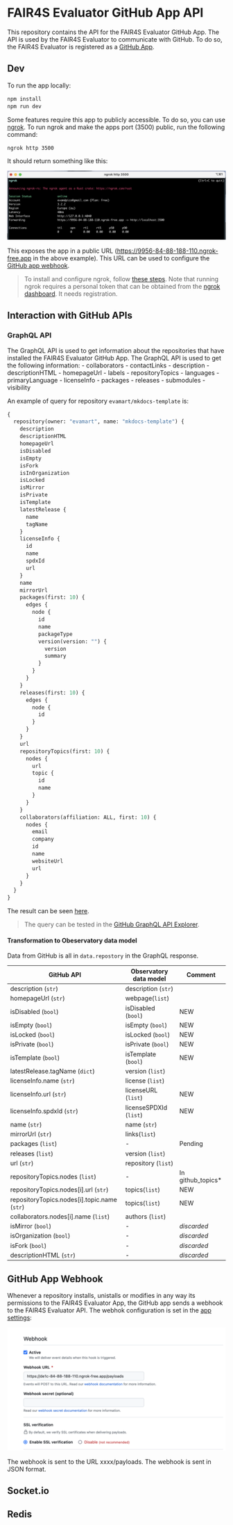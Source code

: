# FAIR4S Evaluator GitHub App API

This repository contains the API for the FAIR4S Evaluator GitHub App. The API is used by the FAIR4S Evaluator to communicate with GitHub. To do so, the FAIR4S Evaluator is registered as a [GitHub App](https://github.com/apps/fair4s-evaluator-test).

## Dev

To run the app locally:

```sh
npm install
npm run dev
```

Some features require this app to publicly accessible. To do so, you can use [ngrok](https://ngrok.com/). To run ngrok and make the apps port (3500) public, run the following command:

```sh
ngrok http 3500
```
It should return something like this: 

![ngrok](./docs/ngrok.png)



This exposes the app in a public URL (https://9956-84-88-188-110.ngrok-free.app in the above example). This URL can be used to configure the [GitHub app webhook](#github-app-webhook).

> To install and configure ngrok, follow [these steps](https://dashboard.ngrok.com/get-started/setup). Note that running ngrok requires a personal token that can be obtained from the [ngrok dashboard](https://dashboard.ngrok.com/get-started/your-authtoken). It needs registration.


## Interaction with GitHub APIs

### GraphQL API

The GraphQL API is used to get information about the repositories that have installed the FAIR4S Evaluator GitHub App. The GraphQL API is used to get the following information:
    - collaborators 
    - contactLinks
    - description 
    - descriptionHTML
    - homepageUrl
    - labels 
    - repositoryTopics
    - languages
    - primaryLanguage 
    - licenseInfo
    - packages
    - releases
    - submodules
    - visibility

An example of query for repository `evamart/mkdocs-template` is:

```graphql
{
  repository(owner: "evamart", name: "mkdocs-template") {
    description
    descriptionHTML
    homepageUrl
    isDisabled
    isEmpty
    isFork
    isInOrganization
    isLocked
    isMirror
    isPrivate
    isTemplate
    latestRelease {
      name
      tagName
    }
    licenseInfo {
      id
      name
      spdxId
      url
    }
    name
    mirrorUrl
    packages(first: 10) {
      edges {
        node {
          id
          name
          packageType
          version(version: "") {
            version
            summary
          }
        }
      }
    }
    releases(first: 10) {
      edges {
        node {
          id
        }
      }
    }
    url
    repositoryTopics(first: 10) {
      nodes {
        url
        topic {
          id
          name
        }
      }
    }
    collaborators(affiliation: ALL, first: 10) {
      nodes {
        email
        company
        id
        name
        websiteUrl
        url
      }
    }
  }
}
```

The result can be seen [here](./docs/metadataExample.json). 

> The query can be tested in the [GitHub GraphQL API Explorer](https://developer.github.com/v4/explorer/).

#### Transformation to Obeservatory data model 

Data from GitHub is all in `data.repostory` in the GraphQL response.

| GitHub API                   | Observatory data model    | Comment     |
|------------------------------|---------------------------|-------------|
| description (`str`)          | description (`str`)       |             |
| homepageUrl (`str`)          | webpage(`list`)             |             |
| isDisabled (`bool`)          | isDisabled (`bool`)       | NEW         |
| isEmpty (`bool`)             | isEmpty (`bool`)          | NEW         |
| isLocked (`bool`)            | isLocked (`bool`)         | NEW         |
| isPrivate (`bool`)           | isPrivate (`bool`)        | NEW         |
| isTemplate (`bool`)          | isTemplate (`bool`)       | NEW         |
| latestRelease.tagName (`dict`) | version (`list`)        |             |
| licenseInfo.name (`str`)     | license (`list`)          |             |
| licenseInfo.url (`str`)      | licenseURL (`list`)       | NEW         |
| licenseInfo.spdxId (`str`)   | licenseSPDXId (`list`)      | NEW         |
| name (`str`)                 | name (`str`)              |             |
| mirrorUrl (`str`)            | links(`list`)             |             |
| packages (`list`)            | -                         | Pending     |
| releases (`list`)            | version (`list`)          |             |
| url (`str`)                  | repository (`list`)       |             |
| repositoryTopics.nodes (`list`) |  -   | In github_topics* |
| repositoryTopics.nodes[i].url (`str`) | topics(`list`) | NEW |
| repositoryTopics.nodes[i].topic.name (`str`) | topics(`list`) | NEW |
| collaborators.nodes[i].name (`list`) | authors (`list`)  |             |
| isMirror (`bool`)            | -                         | *discarded* |
| isOrganization (`bool`)      | -                         | *discarded* |
| isFork (`bool`)              | -                         | *discarded* |
| descriptionHTML (`str`)      | -                         | *discarded* |




## GitHub App Webhook
Whenever a repository installs, unistalls or modifies in any way its permissions to the FAIR4S Evaluator App, the GitHub app sends a webhook to the FAIR4S Evaluator API. 
The webhok configuration is set in the [app settings](https://github.com/settings/apps/fair4s-evaluator-test): 

![GitHub app webhook configuration](./docs/webhook_configuration.png)

The webhook is sent to the URL xxxx/payloads. The webhook is sent in JSON format.

## Socket.io 

## Redis 

